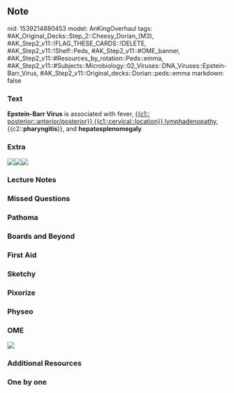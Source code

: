 ## Note
nid: 1539214880453
model: AnKingOverhaul
tags: #AK_Original_Decks::Step_2::Cheesy_Dorian_(M3), #AK_Step2_v11::!FLAG_THESE_CARDS::!DELETE, #AK_Step2_v11::!Shelf::Peds, #AK_Step2_v11::#OME_banner, #AK_Step2_v11::#Resources_by_rotation::Peds::emma, #AK_Step2_v11::#Subjects::Microbiology::02_Viruses::DNA_Viruses::Epstein-Barr_Virus, #AK_Step2_v11::Original_decks::Dorian::peds::emma
markdown: false

### Text
<b>Epstein-Barr Virus</b> is associated with fever, <u>{{c1::
posterior::anterior/posterior}} {{c1::cervical::location}}
lymphadenopathy</u>, {{c2::<b>pharyngitis</b>}}, and
<b>hepatosplenomegaly</b>

### Extra
<div>
  <i><img src="paste-2770253906282.jpg"><img src=
  "paste-2800318677348.jpg"><img src="paste-3152505995499.jpg"></i>
</div>

### Lecture Notes


### Missed Questions


### Pathoma


### Boards and Beyond


### First Aid


### Sketchy


### Pixorize


### Physeo


### OME
<div class="ome-widget">
  <a href="https://onlinemeded.org?ref=anki"><img src=
  "_OME_AnkiFlashcards_General_3.png"></a>
</div>

### Additional Resources


### One by one

